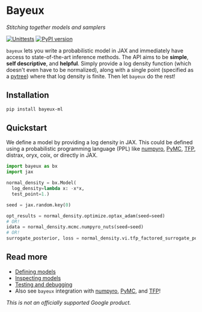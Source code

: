 # Bayeux

*Stitching together models and samplers*

[![Unittests](https://github.com/jax-ml/bayeux/actions/workflows/pytest_and_autopublish.yml/badge.svg)](https://github.com/jax-ml/bayeux/actions/workflows/pytest_and_autopublish.yml)
[![PyPI version](https://badge.fury.io/py/bayeux_ml.svg)](https://badge.fury.io/py/bayeux_ml)

`bayeux` lets you write a probabilistic model in JAX and immediately have access to state-of-the-art inference methods. The API aims to be **simple**, **self descriptive**, and **helpful**. Simply provide a log density function (which doesn't even have to be normalized), along with a single point (specified as a [pytree](https://jax.readthedocs.io/en/latest/pytrees.html)) where that log density is finite. Then let `bayeux` do the rest!

## Installation

```bash
pip install bayeux-ml
```
## Quickstart

We define a model by providing a log density in JAX. This could be defined using a probabilistic programming language (PPL) like [numpyro](examples/numpyro_and_bayeux), [PyMC](examples/pymc_and_bayeux), [TFP](examples/tfp_and_bayeux), distrax, oryx, coix, or directly in JAX.

```python
import bayeux as bx
import jax

normal_density = bx.Model(
  log_density=lambda x: -x*x,
  test_point=1.)

seed = jax.random.key(0)

opt_results = normal_density.optimize.optax_adam(seed=seed)
# OR!
idata = normal_density.mcmc.numpyro_nuts(seed=seed)
# OR!
surrogate_posterior, loss = normal_density.vi.tfp_factored_surrogate_posterior(seed=seed)
```

## Read more

* [Defining models](docs/inference.md)
* [Inspecting models](docs/inspecting.md)
* [Testing and debugging](docs/debug_mode.md)
* Also see `bayeux` integration with [numpyro](docs/examples/numpyro_and_bayeux), [PyMC](docs/examples/pymc_and_bayeux), and [TFP](docs/examples/tfp_and_bayeux)!


*This is not an officially supported Google product.*
